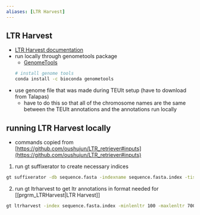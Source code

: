 ```yaml
---
aliases: [LTR Harvest]
---
```

## LTR Harvest
- [LTR Harvest documentation](http://genometools.org/tools/gt_ltrharvest.html)
- run locally through genometools package
	- [GenomeTools](http://genometools.org/index.html)
	```bash
	# install genome tools 
	conda install -c bioconda genometools
	```
- use genome file that was made during TEUlt setup (have to download from Talapas)
	- have to do this so that all of the chromosome names are the same between the TEUlt annotations and the annotations run locally


## running LTR Harvest locally
- commands copied from [https://github.com/oushujun/LTR_retriever#inputs](https://github.com/oushujun/LTR_retriever#inputs)
1. run gt suffixerator to create necessary indices
```bash
gt suffixerator -db sequence.fasta -indexname sequence.fasta.index -tis -suf -lcp -des -ssp -sds -dna
```

2. run gt ltrharvest to get ltr annotations in format needed for [[prgrm_LTRHarvest|LTR Harvest]]
```bash
gt ltrharvest -index sequence.fasta.index -minlenltr 100 -maxlenltr 7000 -mintsd 4 -maxtsd 6 -motif TGCA -motifmis 1 -similar 85 -vic 10 -seed 20 -seqids yes > sequence.fa.harvest.scn
```



